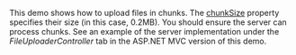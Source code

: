 This demo shows how to&nbsp;upload files in&nbsp;chunks. The [chunkSize](/Documentation/ApiReference/UI_Components/dxFileUploader/Configuration/#chunkSize) property specifies their size (in&nbsp;this case, 0.2MB). You should ensure the server can process chunks. See an&nbsp;example of&nbsp;the server implementation under the *FileUploaderController* tab in&nbsp;the ASP.NET MVC version of&nbsp;this demo.
<!--split-->